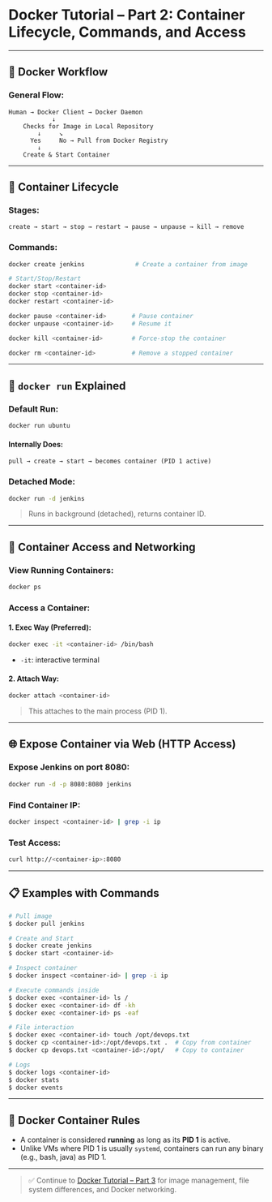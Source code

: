 # Docker Tutorial – Part 2: Container Lifecycle, Commands, and Access

---

## 🚀 Docker Workflow

### General Flow:
```text
Human → Docker Client → Docker Daemon
            ↓
    Checks for Image in Local Repository
        ↓     ↘
      Yes     No → Pull from Docker Registry
        ↓
    Create & Start Container
```

---

## 🔁 Container Lifecycle

### Stages:
```text
create → start → stop → restart → pause → unpause → kill → remove
```

### Commands:
```bash
docker create jenkins              # Create a container from image

# Start/Stop/Restart
docker start <container-id>
docker stop <container-id>
docker restart <container-id>

docker pause <container-id>       # Pause container
docker unpause <container-id>     # Resume it

docker kill <container-id>        # Force-stop the container

docker rm <container-id>          # Remove a stopped container
```

---

## 🧠 `docker run` Explained

### Default Run:
```bash
docker run ubuntu
```
#### Internally Does:
```text
pull → create → start → becomes container (PID 1 active)
```

### Detached Mode:
```bash
docker run -d jenkins
```
> Runs in background (detached), returns container ID.

---

## 📂 Container Access and Networking

### View Running Containers:
```bash
docker ps
```

### Access a Container:
#### 1. Exec Way (Preferred):
```bash
docker exec -it <container-id> /bin/bash
```
- `-it`: interactive terminal

#### 2. Attach Way:
```bash
docker attach <container-id>
```
> This attaches to the main process (PID 1).

---

## 🌐 Expose Container via Web (HTTP Access)

### Expose Jenkins on port 8080:
```bash
docker run -d -p 8080:8080 jenkins
```

### Find Container IP:
```bash
docker inspect <container-id> | grep -i ip
```

### Test Access:
```bash
curl http://<container-ip>:8080
```

---

## 📋 Examples with Commands

```bash
# Pull image
$ docker pull jenkins

# Create and Start
$ docker create jenkins
$ docker start <container-id>

# Inspect container
$ docker inspect <container-id> | grep -i ip

# Execute commands inside
$ docker exec <container-id> ls /
$ docker exec <container-id> df -kh
$ docker exec <container-id> ps -eaf

# File interaction
$ docker exec <container-id> touch /opt/devops.txt
$ docker cp <container-id>:/opt/devops.txt .  # Copy from container
$ docker cp devops.txt <container-id>:/opt/   # Copy to container

# Logs
$ docker logs <container-id>
$ docker stats
$ docker events
```

---

## 🔎 Docker Container Rules

- A container is considered **running** as long as its **PID 1** is active.
- Unlike VMs where PID 1 is usually `systemd`, containers can run any binary (e.g., bash, java) as PID 1.

---

> ✅ Continue to [Docker Tutorial – Part 3](./docker_tutorial_part3.md) for image management, file system differences, and Docker networking.
